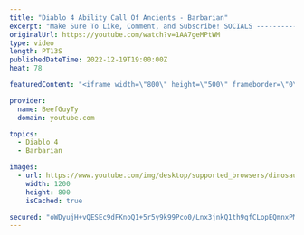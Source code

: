 ```yaml
---
title: "Diablo 4 Ability Call Of Ancients - Barbarian"
excerpt: "Make Sure To Like, Comment, and Subscribe! SOCIALS ---------------------------------------------- Join Our ..."
originalUrl: https://youtube.com/watch?v=1AA7geMPtWM
type: video
length: PT13S
publishedDateTime: 2022-12-19T19:00:00Z
heat: 78

featuredContent: "<iframe width=\"800\" height=\"500\" frameborder=\"0\" src=\"https://www.youtube.com/embed/1AA7geMPtWM\" allow=\"accelerometer; autoplay; encrypted-media; gyroscope; picture-in-picture\" allowfullscreen></iframe>"

provider:
  name: BeefGuyTy
  domain: youtube.com

topics:
  - Diablo 4
  - Barbarian

images:
  - url: https://www.youtube.com/img/desktop/supported_browsers/dinosaur.png
    width: 1200
    height: 800
    isCached: true

secured: "oWDyujH+vQESEc9dFKnoQ1+5r5y9k99Pco0/Lnx3jnkQ1th9gfCLopEQmnxPMfwU0sIvmKHRSeXJqs/ZbVsoLbcwmDh8d/GgbOElE07KIZ2ZXUnp3UvD7/7ZSE+Kla7KEsypX/blafCwA/BfqKxIvg5L592eHqGq2+hfffQgu9Lj8P8li5f4S84nDJMxtPLLMSW1YVMCbAFqT3JS0ElQgObW3rcRcNcQnwO0u9Ky7Y3kenPZ96SW9/JDLF5BTGNZgVtMxSWyG17WUj7mzI0K/mi0/IBwt5bNB++7GAyqBETr1/1MXz/28axM1/vuSo+BZfj4PYB7mT73zPiK6SREya6QvOtKJoIMRL2aaikQKvQIhP2qvIgToLB8QDPWCjF+wc3qqJ+KcTYLGbsAJDNEwBsn/04+b8opwd2PQrszRlk=;EctTmGVzXDPQ/N6KCgltQA=="
---
```


